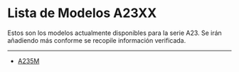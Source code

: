# Lista de Modelos A23XX

Estos son los modelos actualmente disponibles para la serie A23. Se irán añadiendo más conforme se recopile información verificada.

---

* [A235M](https://github.com/Andreslan327/LanDroid/blob/main/Dispositivos/Samsung/A23/A235M/A235M.md)
